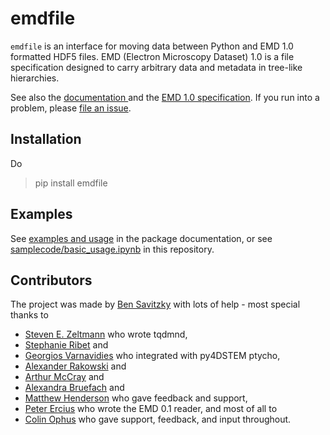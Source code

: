 # emdfile

`emdfile` is an interface for moving data between Python and EMD 1.0 formatted
HDF5 files. EMD (Electron Microscopy Dataset) 1.0 is a file specification
designed to carry arbitrary data and metadata in tree-like hierarchies.

See also the [documentation ](https://emdfile.readthedocs.io/en/latest/)
and the [EMD 1.0 specification](https://emdatasets.com/format/).
If you run into a problem, please [file an issue](https://github.com/py4dstem/emdfile/issues).


## Installation

Do

> pip install emdfile


## Examples

See [examples and usage](https://emdfile.readthedocs.io/en/latest/examples-usage.html)
in the package documentation, or see
[samplecode/basic_usage.ipynb](https://github.com/py4dstem/emdfile/blob/main/samplecode/basic_usage.ipynb)
in this repository.


## Contributors

The project was made by [Ben Savitzky](https://github.com/bsavitzky) with lots of help - most special thanks to

* [Steven E. Zeltmann](https://github.com/sezelt) who wrote tqdmnd,
* [Stephanie Ribet](https://github.com/smribet) and
* [Georgios Varnavidies](https://github.com/gvarnavi) who integrated with py4DSTEM ptycho,
* [Alexander Rakowski](https://github.com/alex-rakowski) and
* [Arthur McCray](https://github.com/Art-MC) and
* [Alexandra Bruefach](https://github.com/abruefach) and
* [Matthew Henderson](https://github.com/mlhenderson) who gave feedback and support,
* [Peter Ercius](https://github.com/ercius) who wrote the EMD 0.1 reader, and most of all to
* [Colin Ophus](https://github.com/cophus) who gave support, feedback, and  input throughout.

